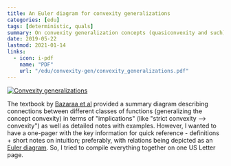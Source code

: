 ```yaml
---
title: An Euler diagram for convexity generalizations
categories: [edu]
tags: [deterministic, quals]
summary: On convexity generalization concepts (quasiconvexity and such) -- a one-pager with examples.
date: 2019-05-22
lastmod: 2021-01-14
links:
  - icon: i-pdf
    name: "PDF"
    url: "/edu/convexity-gen/convexity_generalizations.pdf"
---
```


[![Convexity generalizations](/images/conv-gen-pic.png#full-shadow)](/edu/convexity-gen/convexity_generalizations.pdf#notalink)

The textbook by [Bazaraa et
al](https://www.wiley.com/en-us/Nonlinear+Programming%3A+Theory+and+Algorithms%2C+3rd+Edition-p-9780471486008)
provided a summary diagram describing connections between different classes of
functions (generalizing the concept convexity) in terms of "implications" (like
"strict convexity ⟶ convexity") as well as detailed notes with examples.
However, I wanted to have a one-pager with the key information for quick
reference - definitions + short notes on intuition; preferably, with relations
being depicted as an [Euler
diagram](https://en.wikipedia.org/wiki/Euler_diagram). So, I tried to compile
everything together on one US Letter page.


